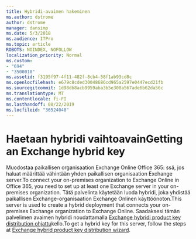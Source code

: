 ```yaml
---
title: Hybridi-avaimen hakeminen
ms.author: dstrome
author: dstrome
manager: dansimp
ms.date: 5/3/2018
ms.audience: ITPro
ms.topic: article
ROBOTS: NOINDEX, NOFOLLOW
localization_priority: Normal
ms.custom:
- "694"
- "3500010"
ms.assetid: f3195f97-4f11-482f-8cb4-58f1ab93cd8c
ms.openlocfilehash: e679c8cded30048686cd965a2597e0447ecd21fb
ms.sourcegitcommit: 1d98db8acb9959aba3b5e308a567ade6b62da56c
ms.translationtype: MT
ms.contentlocale: fi-FI
ms.lasthandoff: 08/22/2019
ms.locfileid: "36524048"
---
```

# <a name="getting-an-exchange-hybrid-key"></a><span data-ttu-id="2990b-102">Haetaan hybridi vaihtoavain</span><span class="sxs-lookup"><span data-stu-id="2990b-102">Getting an Exchange hybrid key</span></span>

<span data-ttu-id="2990b-103">Muodostaa paikallisen organisaation Exchange Online Office 365: ssä, jos haluat määrittää vähintään yhden paikallisen organisaation Exchange server.</span><span class="sxs-lookup"><span data-stu-id="2990b-103">To connect your on-premises organization to Exchange Online in Office 365, you need to set up at least one Exchange server in your on-premises organization.</span></span> <span data-ttu-id="2990b-104">Tätä palvelinta käytetään luoda hybridi, joka yhdistää paikallisen Exchange-organisaation Exchange Onlinen käyttöönoton.</span><span class="sxs-lookup"><span data-stu-id="2990b-104">This server is used to create a hybrid deployment that connects your on-premises Exchange organization to Exchange Online.</span></span> <span data-ttu-id="2990b-105">Saadaksesi tämän palvelimen avaimen hybridi noudattamalla [Exchange hybridi product key distribution ohjattu](https://aka.ms/hybridkey)kello.</span><span class="sxs-lookup"><span data-stu-id="2990b-105">To get a hybrid key for this server, follow the steps at [Exchange hybrid product key distribution wizard](https://aka.ms/hybridkey).</span></span>
  